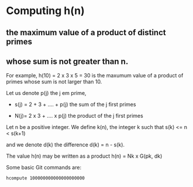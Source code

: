 # Computing h(n)

## the maximum value of a product of distinct primes
## whose sum is not greater than n.

For example, h(10) = 2 x 3 x 5 = 30 is the maxumum value of a product
of primes whose sum is not larger than 10.

Let us denote p(j) the  j em prime,

- s(j) =  2 + 3 + .... + p(j)  the sum of the j first primes

- N(j)=   2 x 3 + .... x p(j)  the product of the j first primes

Let n be a positive integer. We define k(n),
the integer k such that s(k) <= n < s(k+1)

and we denote d(k) the difference d(k) = n - s(k).

The value h(n) may be written as a product h(n) = Nk x G(pk, dk)

Some basic Git commands are:
```
hcompute 100000000000000000000
```
